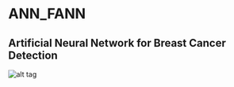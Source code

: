 ANN_FANN
========
## Artificial Neural Network for Breast Cancer Detection

![alt tag](https://www.dropbox.com/s/9861uqxbv0v8my0/ANN_Picture.jpg)
